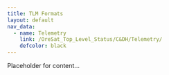 ```yaml
---
title: TLM Formats
layout: default
nav_data:
  - name: Telemetry
    link: /OreSat_Top_Level_Status/C&DH/Telemetry/
    defcolor: black
---
```



Placeholder for content...
